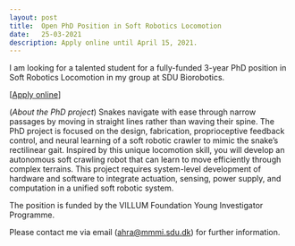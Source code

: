```yaml
---
layout: post
title:  Open PhD Position in Soft Robotics Locomotion
date:   25-03-2021
description: Apply online until April 15, 2021.
---
```


I am looking for a talented student for a fully-funded 3-year PhD position in Soft Robotics Locomotion in my group at SDU Biorobotics.

[[<u>Apply online</u>](https://www.sdu.dk/en/service/ledige_stillinger/1144369)]

(*About the PhD project*)
Snakes navigate with ease through narrow passages by moving in straight lines rather than waving their spine. The PhD project is focused on the design, fabrication, proprioceptive feedback control, and neural learning of a soft robotic crawler to mimic the snake’s rectilinear gait. Inspired by this unique locomotion skill, you will develop an autonomous soft crawling robot that can learn to move efficiently through complex terrains. This project requires system-level development of hardware and software to integrate actuation, sensing, power supply, and computation in a unified soft robotic system.

The position is funded by the VILLUM Foundation Young Investigator Programme.

Please contact me via email (ahra@mmmi.sdu.dk) for further information.
